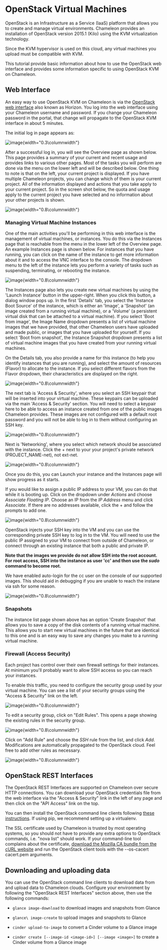 OpenStack Virtual Machines
==========================

OpenStack is an Infrastructure as a Service (IaaS) platform that allows
you to create and manage virtual environments. Chameleon provides an
installation of OpenStack version 2015.1 (Kilo) using the KVM
virtualization technology.

Since the KVM hypervisor is used on this cloud, any virtual machines you
upload must be compatible with KVM.

This tutorial provide basic information about how to use the OpenStack
web interface and provides some information specific to using OpenStack
KVM on Chameleon.

Web Interface
-------------

An easy way to use OpenStack KVM on Chameleon is via the [OpenStack web
interface](https://openstack.tacc.chameleoncloud.org/dashboard) also
known as Horizon. You log into the web interface using your Chameleon
username and password. If you change your Chameleon password in the
portal, that change will propagate to the OpenStack KVM interface in
about 5 minutes.

The initial log in page appears as:

![image](images/chameleon-login.png){width="0.3\columnwidth"}

After a successful log in, you will see the Overview page as shown
below. This page provides a summary of your current and recent usage and
provides links to various other pages. Most of the tasks you will
perform are done via the menu on the lower left and will be described
below. One thing to note is that on the left, your current project is
displayed. If you have multiple Chameleon projects, you can change which
of them is your current project. All of the information displayed and
actions that you take apply to your current project. So in the screen
shot below, the quota and usage apply to the current project you have
selected and no information about your other projects is shown.

![image](images/openstack_alamo_overview.png){width="0.8\columnwidth"}

### Managing Virtual Machine Instances

One of the main activities you'll be performing in this web interface is
the management of virtual machines, or instances. You do this via the
Instances page that is reachable from the menu in the lower left of the
Overview page. An example Instances page is shown below. For instances
that you have running, you can click on the name of the instance to get
more information about it and to access the VNC interface to the
console. The dropdown menu to the left of the instance lets you perform
a variety of tasks such as suspending, terminating, or rebooting the
instance.

![image](images/openstack_alamo_instances.png){width="0.8\columnwidth"}

The Instances page also lets you create new virtual machines by using
the 'Launch Instance' button in the upper-right. When you click this
button, a dialog window pops up. In the first 'Details' tab, you select
the 'Instance Boot Source' of the instance, which is either an 'Image',
a 'Snapshot' (an image created from a running virtual machine), or a
'Volume' (a persistent virtual disk that can be attached to a virtual
machine). If you select 'Boot from image', the Image Name dropdown
presents a list of virtual machine images that we have provided, that
other Chameleon users have uploaded and made public, or images that you
have uploaded for yourself. If you select 'Boot from snapshot', the
Instance Snapshot dropdown presents a list of virtual machine images
that you have created from your running virtual machines.

On the Details tab, you also provide a name for this instance (to help
you identify instances that you are running), and select the amount of
resources (Flavor) to allocate to the instance. If you select different
flavors from the Flavor dropdown, their characteristics are displayed on
the right.

![image](images/openstack_alamo_launch_details.png){width="0.8\columnwidth"}

The next tab is 'Access & Security', where you select an SSH keypair
that will be inserted into your virtual machine. These keypairs can be
uploaded via the main 'Access & Security' section. You will need to
select a keypair here to be able to access an instance created from one
of the public images Chameleon provides. These images are not configured
with a default root password and you will not be able to log in to them
without configuring an SSH key.

![image](images/openstack_alamo_launch_access.png){width="0.8\columnwidth"}

Next is 'Networking', where you select which network should be
associated with the instance. Click the + next to your your project's
private network (PROJECT\_NAME-net), not ext-net.

![image](images/openstack_alamo_networking.png){width="0.8\columnwidth"}

Once you do this, you can Launch your instance and the Instances page
will show progress as it starts.

If you would like to assign a public IP address to your VM, you can do
that while it is booting up. Click on the dropdown under *Actions* and
choose *Associate Floating IP*. Choose an IP from the *IP Address* menu
and click *Associate*. If there are no addresses available, click the +
and follow the prompts to add one.

![image](images/openstack_alamo_floating.png){width="0.8\columnwidth"}

OpenStack injects your SSH key into the VM and you can use the
corresponding private SSH key to log in to the VM. You will need to use
the public IP assigned to your VM to connect from outside of Chameleon,
or connect through an existing instance that both a public and private
IP.

**Note that the images we provide do not allow SSH into the root
account. For root access, SSH into the instance as user 'cc' and then
use the *sudo* command to become root.**

We have enabled auto-login for the cc user on the console of our
supported images. This should aid in debugging if you are unable to
reach the instane via ssh for some reason.

![image](images/openstack_alamo_console.png){width="0.8\columnwidth"}

### Snapshots

The instance list page shown above has an option 'Create Snapshot' that
allows you to save a copy of the disk contents of a running virtual
machine. This allows you to start new virtual machines in the future
that are identical to this one and is an easy way to save any changes
you make to a running virtual machine.

### Firewall (Access Security)

Each project has control over their own firewall settings for their
instances. At minimum you'll probably want to allow SSH access so you
can reach your instances.

To enable this traffic, you need to configure the security group used by
your virtual machine. You can see a list of your security groups using
the "Access & Security" link on the left.

![image](images/openstack_alamo_security_groups.png){width="0.8\columnwidth"}

To edit a security group, click on "Edit Rules". This opens a page
showing the existing rules in the security group.

![image](images/openstack_alamo_edit_rules.png){width="0.8\columnwidth"}

Click on "Add Rule" and choose the *SSH* rule from the list, and click
*Add*. Modifications are automatically propagated to the OpenStack
cloud. Feel free to add other rules as necessary.

![image](images/openstack_alamo_add_secgroup_rule.png){width="0.8\columnwidth"}

OpenStack REST Interfaces
-------------------------

The OpenStack REST Interfaces are supported on Chameleon over secure
HTTP connections. You can download your OpenStack credentials file from
the web interface via the "Access & Security" link in the left of any
page and then click on the "API Access" link on the top.

You can then install the OpenStack command line clients following [these
instructions](http://docs.openstack.org/user-guide/common/cli_install_openstack_command_line_clients.html).
If using pip, we recommend setting up a virtualenv.

The SSL certificate used by Chameleon is trusted by most operating
systems, so you should not have to provide any extra options to OpenStack
commands, i.e. "nova list" should work. If your command-line tool
complains about the certificate, [download the Mozilla CA bundle from
the cURL website](http://curl.haxx.se/docs/caextract.html) and run the
OpenStack client tools with the --os-cacert cacert.pem arguments.

Downloading and uploading data
------------------------------

You can use the OpenStack command line clients to download data from and
upload data to Chameleon clouds. Configure your environment by following
the "OpenStack REST Interfaces" section above, then use the following
commands:

-   `glance image-download` to download images and snapshots from Glance

-   `glance\ image-create` to upload images and snapshots to Glance

-   `cinder upload-to-image` to convert a Cinder volume to a
    Glance image

-   `cinder create [--image-id <image-id>] [--image <image>]` to create
    a Cinder volume from a Glance image
